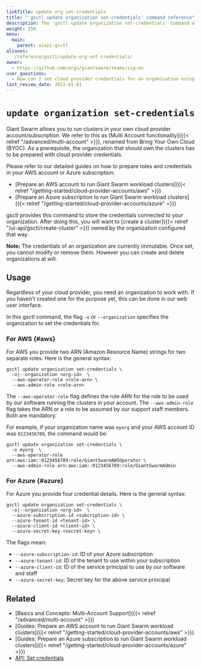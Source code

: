 ```yaml
---
linkTitle: update org set-credentials
title: "'gsctl update organization set-credentials' command reference"
description: The 'gsctl update organization set-credentials' command allows to set cloud provider credentials for an organization.
weight: 250
menu:
  main:
    parent: uiapi-gsctl
aliases:
   /reference/gsctl/update-org-set-credentials/
owner:
  - https://github.com/orgs/giantswarm/teams/sig-ux
user_questions:
  - How can I set cloud provider credentials for an organization using gsctl?
last_review_date: 2021-01-01
---
```


# `update organization set-credentials`

Giant Swarm allows you to run clusters in your own cloud provider account/subscription. We refer to this as [Multi Account functionality]({{< relref "/advanced/multi-account" >}}), renamed from Bring Your Own Cloud (BYOC). As a prerequisite, the organization that should own the clusters has to be prepared with cloud provider credentials.

Please refer to our detailed guides on how to prepare roles and credentials in your AWS account or Azure subscription:

- [Prepare an AWS account to run Giant Swarm workload clusters]({{< relref "/getting-started/cloud-provider-accounts/aws" >}})
- [Prepare an Azure subscription to run Giant Swarm workload clusters]({{< relref "/getting-started/cloud-provider-accounts/azure" >}})

gsctl provides this command to store the credentials connected to your organization. After doing this, you will want to [create a cluster]({{< relref "/ui-api/gsctl/create-cluster" >}}) owned by the organization configured that way.

**Note:** The credentials of an organization are currently immutable. Once set, you cannot modify or remove them. However you can create and delete organizations at will.

## Usage

Regardless of your cloud provider, you need an organization to work with. If you haven't created one for the purpose yet, this can be done in our web user interface.

In this gsctl command, the flag `-o` or `--organization` specifies the organization to set the credentials for.

### For AWS {#aws}

For AWS you provide two ARN (Amazon Resource Name) strings for two separate roles. Here is the general syntax:

```nohighlight
gsctl update organization set-credentials \
  -o|--organization <org-id>  \
  --aws-operator-role <role-arn> \
  --aws-admin-role <role-arn>
```

The `--aws-operator-role` flag defines the role ARN for the role to be used by our software running the clusters in your account. The `--aws-admin-role` flag takes the ARN or a role to be assumed by our support staff members. Both are mandatory.

For example, if your organization name was `myorg` and your AWS account ID was `0123456789`, the command would be:

```nohighlight
gsctl update organization set-credentials \
  -o myorg  \
  --aws-operator-role arn:aws:iam::0123456789:role/GiantSwarmAWSOperator \
  --aws-admin-role arn:aws:iam::0123456789:role/GiantSwarmAdmin
```

### For Azure {#azure}

For Azure you provide four credential details. Here is the general syntax:

```nohighlight
gsctl update organization set-credentials \
  -o|--organization <org-id>  \
  --azure-subscription-id <subcription-id> \
  --azure-tenant-id <tenant-id> \
  --azure-client-id <client-id> \
  --azure-secret-key <secret-key> \
```

The flags mean:

- `--azure-subscription-id`: ID of your Azure subscription
- `--azure-tenant-id`: ID of the tenant to use within your subscription
- `--azure-client-id`: ID of the service principal to use by our software and staff
- `--azure-secret-key`: Secret key for the above service principal

## Related

- [Basics and Concepts: Multi-Account Support]({{< relref "/advanced/multi-account" >}})
- [Guides: Prepare an AWS account to run Giant Swarm workload clusters]({{< relref "/getting-started/cloud-provider-accounts/aws" >}})
- [Guides: Prepare an Azure subscription to run Giant Swarm workload clusters]({{< relref "/getting-started/cloud-provider-accounts/azure" >}})
- [API: Set credentials](/api/#operation/addCredentials)
